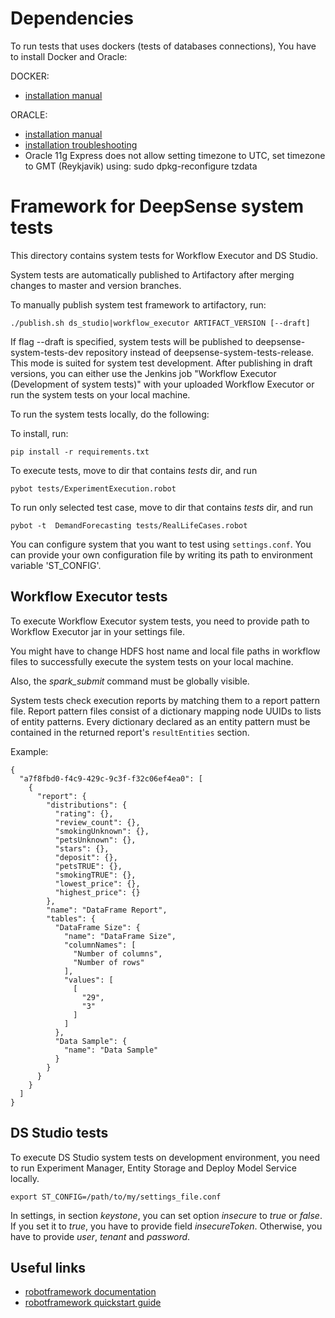 <!--
  Copyright (c) 2015, CodiLime Inc.
-->

# Dependencies

To run tests that uses dockers (tests of databases connections),
You have to install Docker and Oracle:

DOCKER:
* [installation manual](http://docs.docker.com/engine/installation/ubuntulinux/)

ORACLE:
* [installation manual](http://meandmyubuntulinux.blogspot.com/2012/05/installing-oracle-11g-r2-express.html)
* [installation troubleshooting](https://mikesmithers.wordpress.com/2014/08/25/getting-python-to-play-with-oracle-using-cxoracle-on-mint-and-ubuntu/)
* Oracle 11g Express does not allow setting timezone to UTC, set timezone to GMT (Reykjavik) using:
sudo dpkg-reconfigure tzdata


# Framework for DeepSense system tests

This directory contains system tests for Workflow Executor and DS Studio.

System tests are automatically published to Artifactory after merging changes to master
and version branches.

To manually publish system test framework to artifactory, run:
```
./publish.sh ds_studio|workflow_executor ARTIFACT_VERSION [--draft]
```

If flag --draft is specified, system tests will be published to deepsense-system-tests-dev
repository instead of deepsense-system-tests-release. This mode is suited for system test
development. After publishing in draft versions, you can either use the Jenkins job
"Workflow Executor (Development of system tests)" with your uploaded Workflow Executor
or run the system tests on your local machine.

To run the system tests locally, do the following:

To install, run:
```
pip install -r requirements.txt
```
To execute tests, move to dir that contains _tests_ dir, and run
```
pybot tests/ExperimentExecution.robot
```
To run only selected test case, move to dir that contains _tests_ dir, and run
```
pybot -t  DemandForecasting tests/RealLifeCases.robot
```

You can configure system that you want to test using ``settings.conf``.
You can provide your own configuration file by writing its path to environment variable 'ST_CONFIG'.

## Workflow Executor tests

To execute Workflow Executor system tests, you need to provide path to Workflow Executor jar
in your settings file.

You might have to change HDFS host name and local file paths in workflow files to successfully
execute the system tests on your local machine.

Also, the _spark_submit_ command must be globally visible.

System tests check execution reports by matching them to a report pattern file. Report pattern files
consist of a dictionary mapping node UUIDs to lists of entity patterns. Every dictionary declared
as an entity pattern must be contained in the returned report's `resultEntities` section.

Example:

```
{
  "a7f8fbd0-f4c9-429c-9c3f-f32c06ef4ea0": [
    {
      "report": {
        "distributions": {
          "rating": {},
          "review_count": {},
          "smokingUnknown": {},
          "petsUnknown": {},
          "stars": {},
          "deposit": {},
          "petsTRUE": {},
          "smokingTRUE": {},
          "lowest_price": {},
          "highest_price": {}
        },
        "name": "DataFrame Report",
        "tables": {
          "DataFrame Size": {
            "name": "DataFrame Size",
            "columnNames": [
              "Number of columns",
              "Number of rows"
            ],
            "values": [
              [
                "29",
                "3"
              ]
            ]
          },
          "Data Sample": {
            "name": "Data Sample"
          }
        }
      }
    }
  ]
}
```

## DS Studio tests

To execute DS Studio system tests on development environment, you need to run Experiment Manager,
Entity Storage and Deploy Model Service locally.

```
export ST_CONFIG=/path/to/my/settings_file.conf
```
In settings, in section _keystone_, you can set option _insecure_ to _true_ or _false_.
If you set it to _true_, you have to provide field _insecureToken_. Otherwise, you have to
provide _user_, _tenant_ and _password_.

## Useful links

* [robotframework documentation](http://robotframework.org/robotframework/latest/RobotFrameworkUserGuide.html)
* [robotframework quickstart guide](https://github.com/robotframework/QuickStartGuide/blob/master/QuickStart.rst)
